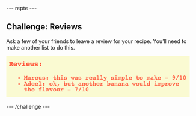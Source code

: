 \--- repte \---

## Challenge: Reviews

Ask a few of your friends to leave a review for your recipe. You’ll need to make another list to do this.

![captura de pantalla](images/recipe-reviews.png)

\--- /challenge \---
